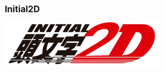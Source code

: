 # Initial2D
![Logo of Initial2D](https://github.com/GLTron3000/Initial2D/blob/master/assets/logo.png)
